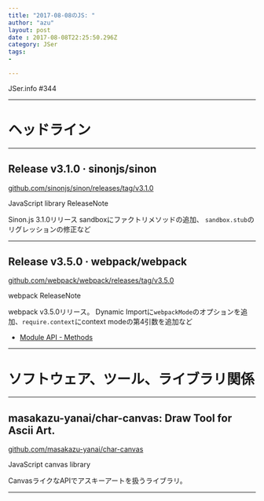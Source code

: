 ```yaml
---
title: "2017-08-08のJS: "
author: "azu"
layout: post
date : 2017-08-08T22:25:50.296Z
category: JSer
tags:
-

---
```


JSer.info #344

----

<h1 class="site-genre">ヘッドライン</h1>

----

## Release v3.1.0 · sinonjs/sinon
[github.com/sinonjs/sinon/releases/tag/v3.1.0](https://github.com/sinonjs/sinon/releases/tag/v3.1.0 "Release v3.1.0 · sinonjs/sinon")
<p class="jser-tags jser-tag-icon"><span class="jser-tag">JavaScript</span> <span class="jser-tag">library</span> <span class="jser-tag">ReleaseNote</span></p>

Sinon.js 3.1.0リリース
sandboxにファクトリメソッドの追加、
`sandbox.stub`のリグレッションの修正など


----

## Release v3.5.0 · webpack/webpack
[github.com/webpack/webpack/releases/tag/v3.5.0](https://github.com/webpack/webpack/releases/tag/v3.5.0 "Release v3.5.0 · webpack/webpack")
<p class="jser-tags jser-tag-icon"><span class="jser-tag">webpack</span> <span class="jser-tag">ReleaseNote</span></p>

webpack v3.5.0リリース。
Dynamic Importに`webpackMode`のオプションを追加、`require.context`にcontext modeの第4引数を追加など

- [Module API - Methods](https://webpack.js.org/api/module-methods/ "Module API - Methods")

----
<h1 class="site-genre">ソフトウェア、ツール、ライブラリ関係</h1>

----

## masakazu-yanai/char-canvas: Draw Tool for Ascii Art.
[github.com/masakazu-yanai/char-canvas](https://github.com/masakazu-yanai/char-canvas "masakazu-yanai/char-canvas: Draw Tool for Ascii Art.")
<p class="jser-tags jser-tag-icon"><span class="jser-tag">JavaScript</span> <span class="jser-tag">canvas</span> <span class="jser-tag">library</span></p>

CanvasライクなAPIでアスキーアートを扱うライブラリ。


----
